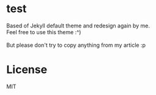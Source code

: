 # test
Based of Jekyll default theme and redesign again by me.<br>
Feel free to use this theme :^)
<br><br>
But please don't try to copy anything from my article :p


# License
MIT
